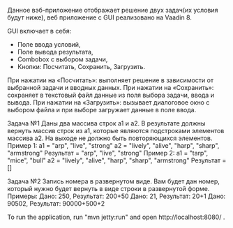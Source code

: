 Данное вэб-приложение отображает решение двух задач(их условия будут ниже), веб приложение с GUI реализовано на Vaadin 8.

GUI включает в себя:
- Поле ввода условий,
- Поле вывода результата,
- Combobox с выбором задачи,
- Кнопки: Посчитать, Сохранить, Загрузить.

При нажатии на «Посчитать»: выполняет решение в зависимости от выбранной задачи и вводных данных.
При нажатии на «Сохранить»: сохраняет в текстовый файл данные из поля выбора задачи, ввода и вывода.
При нажатии на «Загрузить»: вызывает диалоговое окно с выбором файла и при выборе загружает данные в поле ввода.

Задача №1
Даны два массива строк a1 и a2. В результате должны вернуть массив строк из a1, которые являются подстроками элементов массива a2. На выходе не должно быть повторяющихся элементов.
Пример 1: 
a1 = "arp", "live", "strong"
a2 = "lively", "alive", "harp", "sharp", "armstrong"
Результат = "arp", "live", "strong"
Пример 2: 
a1 = "tarp", "mice", "bull"
a2 = "lively", "alive", "harp", "sharp", "armstrong"
Результат = []

Задача №2
Запись номера в развернутом виде.
Вам будет дан номер, который нужно будет вернуть в виде строки в развернутой форме.
Примеры:
Дано: 250, Результат: 200+50
Дано: 21, Результат: 20+1
Дано: 90502, Результат: 90000+500+2

To run the application, run "mvn jetty:run" and open http://localhost:8080/ .
